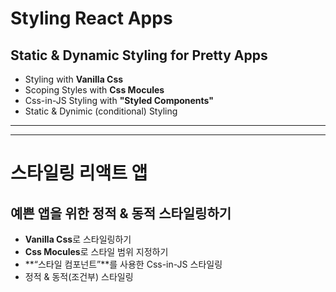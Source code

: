 # Styling React Apps
## Static & Dynamic Styling for Pretty Apps
- Styling with **Vanilla Css**
- Scoping Styles with **Css Mocules**
- Css-in-JS Styling with **"Styled Components"**
- Static & Dynimic (conditional) Styling
---
---

# 스타일링 리액트 앱

## 예쁜 앱을 위한 정적 & 동적 스타일링하기
- **Vanilla Css**로 스타일링하기
- **Css Mocules**로 스타일 범위 지정하기
- **“스타일 컴포넌트”**를 사용한 Css-in-JS 스타일링
- 정적 & 동적(조건부) 스타일링